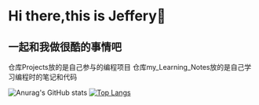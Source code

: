# Hi there,this is Jeffery👋
## 一起和我做很酷的事情吧
仓库Projects放的是自己参与的编程项目 
仓库my_Learning_Notes放的是自己学习编程时的笔记和代码

![Anurag's GitHub stats](https://github-readme-stats.vercel.app/api?username=kokowhen&show_icons=true&theme=radical)
[![Top Langs](https://github-readme-stats.vercel.app/api/top-langs/?username=kokowhen&layout=compact)](https://github.com/anuraghazra/github-readme-stats)
